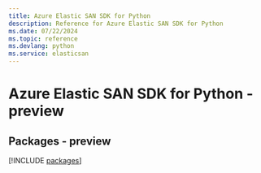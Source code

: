 ```yaml
---
title: Azure Elastic SAN SDK for Python
description: Reference for Azure Elastic SAN SDK for Python
ms.date: 07/22/2024
ms.topic: reference
ms.devlang: python
ms.service: elasticsan
---
```

# Azure Elastic SAN SDK for Python - preview
## Packages - preview
[!INCLUDE [packages](elastic-san-index.md)]